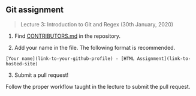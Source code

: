 ## Git assignment

> Lecture 3: Introduction to Git and Regex (30th January, 2020)

1. Find [CONTRIBUTORS.md](CONTRIBUTORS.md) in the repository.

2. Add your name in the file. The following format is recommended.
```
[Your name](link-to-your-github-profile) - [HTML Assignment](link-to-hosted-site)
```

3. Submit a pull request!

Follow the proper workflow taught in the lecture to submit the pull request.
